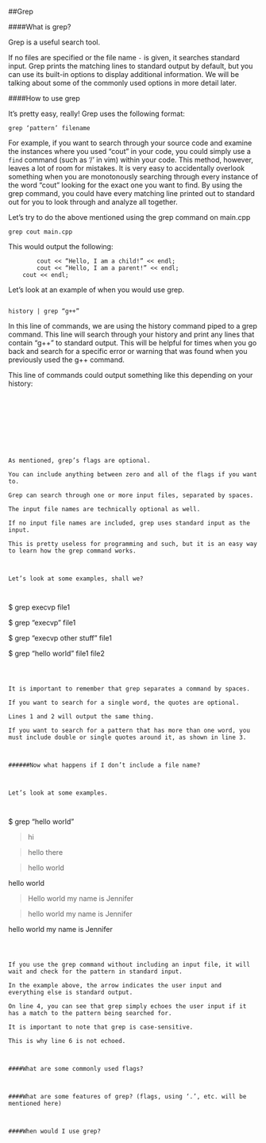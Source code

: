 ##Grep

####What is grep?

Grep is a useful search tool.

If no files are specified or the file name `-` is given, it searches standard input.
Grep prints the matching lines to standard output by default, but you can use its built-in options to display additional information.
We will be talking about some of the commonly used options in more detail later.

####How to use grep

It’s pretty easy, really! Grep uses the following format:

```
grep ‘pattern’ filename
```

For example, if you want to search through your source code and examine the instances where you used “cout” in your code, you could simply use a `find` command (such as ‘/’ in vim) within your code.
This method, however, leaves a lot of room for mistakes.
It is very easy to accidentally overlook something when you are monotonously searching through every instance of the word “cout” looking for the exact one you want to find.
By using the grep command, you could have every matching line printed out to standard out for you to look through and analyze all together.

Let’s try to do the above mentioned using the grep command on main.cpp

```
grep cout main.cpp
```

This would output the following:

```
		cout << “Hello, I am a child!” << endl;
		cout << “Hello, I am a parent!” << endl;
	cout << endl;
```

 

 

Let’s look at an example of when you would use grep.

 

```

history | grep “g++”

```

In this line of commands, we are using the history command piped to a grep command.
This line will search through your history and print any lines that contain “g++” to standard output.
This will be helpful for times when you go back and search for a specific error or warning that was found when you previously used the g++ command.

This line of commands could output something like this depending on your history:

```

 

 

 

                   

As mentioned, grep’s flags are optional.

You can include anything between zero and all of the flags if you want to.

Grep can search through one or more input files, separated by spaces.

The input file names are technically optional as well.

If no input file names are included, grep uses standard input as the input.

This is pretty useless for programming and such, but it is an easy way to learn how the grep command works.

 

Let’s look at some examples, shall we?

 

```

$ grep execvp file1

$ grep “execvp” file1

$ grep “execvp other stuff” file1

$ grep “hello world” file1 file2

```

 

It is important to remember that grep separates a command by spaces.

If you want to search for a single word, the quotes are optional.

Lines 1 and 2 will output the same thing.

If you want to search for a pattern that has more than one word, you must include double or single quotes around it, as shown in line 3.

 

######Now what happens if I don’t include a file name?

 

Let’s look at some examples.

 

```

$ grep “hello world”

> hi

> hello there

> hello world

hello world

> Hello world my name is Jennifer

> hello world my name is Jennifer

hello world my name is Jennifer

```

 

If you use the grep command without including an input file, it will wait and check for the pattern in standard input.

In the example above, the arrow indicates the user input and everything else is standard output.

On line 4, you can see that grep simply echoes the user input if it has a match to the pattern being searched for.

It is important to note that grep is case-sensitive.

This is why line 6 is not echoed.

 

####What are some commonly used flags?

 

####What are some features of grep? (flags, using ‘.’, etc. will be mentioned here)

 

####When would I use grep?
